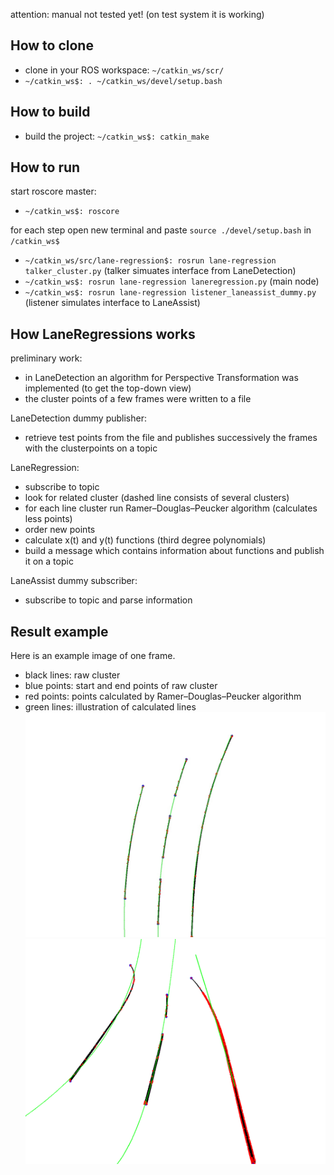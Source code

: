 attention: manual not tested yet! (on test system it is working)

## How to clone
* clone in your ROS workspace: ``` ~/catkin_ws/scr/ ```
* ``` ~/catkin_ws$: . ~/catkin_ws/devel/setup.bash ```

## How to build
* build the project: ``` ~/catkin_ws$: catkin_make ```

## How to run
start roscore master:
* ``` ~/catkin_ws$: roscore ```

for each step open new terminal and paste ``` source ./devel/setup.bash ``` in ``` /catkin_ws$ ```
* ``` ~/catkin_ws/src/lane-regression$: rosrun lane-regression talker_cluster.py ``` (talker simuates interface from LaneDetection)
* ``` ~/catkin_ws$: rosrun lane-regression laneregression.py ```  (main node)
* ``` ~/catkin_ws$: rosrun lane-regression listener_laneassist_dummy.py ``` (listener simulates interface to LaneAssist)


## How LaneRegressions works

preliminary work:
* in LaneDetection an algorithm for Perspective Transformation was implemented (to get the top-down view)
* the cluster points of a few frames were written to a file

LaneDetection dummy publisher:
* retrieve test points from the file and publishes successively the frames with the clusterpoints on a topic

LaneRegression:
* subscribe to topic
* look for related cluster (dashed line consists of several clusters)
* for each line cluster run Ramer–Douglas–Peucker algorithm  (calculates less points)
* order new points
* calculate x(t) and y(t) functions (third degree polynomials)
* build a message which contains information about functions and publish it on a topic

LaneAssist dummy subscriber:
* subscribe to topic and parse information

## Result example
Here is an example image of one frame.
* black lines: raw cluster
* blue points: start and end points of raw cluster 
* red points: points calculated by Ramer–Douglas–Peucker algorithm
* green lines: illustration of calculated lines
![result](result.jpg)
![result](result_without_perspect_transf.png)
